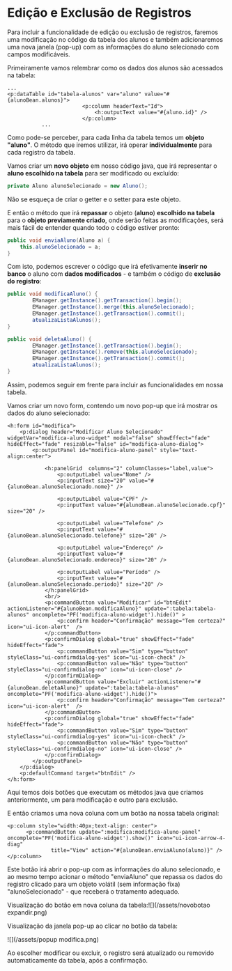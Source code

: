 # Edição e Exclusão de Registros

Para incluir a funcionalidade de edição ou exclusão de registros, faremos uma modificação no código da tabela dos alunos e também adicionaremos uma nova janela \(pop-up\) com as informações do aluno selecionado com campos modificáveis.

Primeiramente vamos relembrar como os dados dos alunos são acessados na tabela:

```xhtml
...
<p:dataTable id="tabela-alunos" var="aluno" value="#{alunoBean.alunos}">
                        <p:column headerText="Id">
                            <h:outputText value="#{aluno.id}" />
                        </p:column>
           ...
```

Como pode-se perceber, para cada linha da tabela temos um **objeto "aluno"**. O método que iremos utilizar, irá operar **individualmente** para cada registro da tabela.

Vamos criar um **novo objeto** em nosso código java, que irá representar o **aluno escolhido na tabela** para ser modificado ou excluído:

```java
private Aluno alunoSelecionado = new Aluno();
```

Não se esqueça de criar o getter e o setter para este objeto.

E então o método que irá **repassar** o objeto \(**aluno**\) **escolhido na tabela** para o **objeto previamente criado**, onde serão feitas as modificações, será mais fácil de entender quando todo o código estiver pronto:

```java
public void enviaAluno(Aluno a) {
    this.alunoSelecionado = a;
}
```

Com isto, podemos escrever o código que irá efetivamente **inserir no banco** o aluno com **dados modificados** - e também o código de **exclusão do registro**:

```java
public void modificaAluno() {
        EManager.getInstance().getTransaction().begin();
        EManager.getInstance().merge(this.alunoSelecionado);
        EManager.getInstance().getTransaction().commit();
        atualizaListaAlunos();
}

public void deletaAluno() {
        EManager.getInstance().getTransaction().begin();
        EManager.getInstance().remove(this.alunoSelecionado);
        EManager.getInstance().getTransaction().commit();
        atualizaListaAlunos();
}
```

Assim, podemos seguir em frente para incluir as funcionalidades em nossa tabela.

Vamos criar um novo form, contendo um novo pop-up que irá mostrar os dados do aluno selecionado:

```xhtml
<h:form id="modifica">
    <p:dialog header="Modificar Aluno Selecionado" widgetVar="modifica-aluno-widget" modal="false" showEffect="fade" hideEffect="fade" resizable="false" id="modifica-aluno-dialog">
        <p:outputPanel id="modifica-aluno-panel" style="text-align:center">

            <h:panelGrid  columns="2" columnClasses="label,value">
                <p:outputLabel value="Nome" />
                <p:inputText size="20" value="#{alunoBean.alunoSelecionado.nome}" />

                <p:outputLabel value="CPF" />
                <p:inputText value="#{alunoBean.alunoSelecionado.cpf}" size="20" />

                <p:outputLabel value="Telefone" />
                <p:inputText value="#{alunoBean.alunoSelecionado.telefone}" size="20" />

                <p:outputLabel value="Endereço" />
                <p:inputText value="#{alunoBean.alunoSelecionado.endereco}" size="20" />

                <p:outputLabel value="Período" />
                <p:inputText value="#{alunoBean.alunoSelecionado.periodo}" size="20" />
            </h:panelGrid>
            <br/>
            <p:commandButton value="Modificar" id="btnEdit" actionListener="#{alunoBean.modificaAluno}" update=":tabela:tabela-alunos" oncomplete="PF('modifica-aluno-widget').hide()" >
                <p:confirm header="Confirmação" message="Tem certeza?" icon="ui-icon-alert"  />
            </p:commandButton>
            <p:confirmDialog global="true" showEffect="fade" hideEffect="fade">
                <p:commandButton value="Sim" type="button" styleClass="ui-confirmdialog-yes" icon="ui-icon-check" />
                <p:commandButton value="Não" type="button" styleClass="ui-confirmdialog-no" icon="ui-icon-close" />
            </p:confirmDialog>
            <p:commandButton value="Excluir" actionListener="#{alunoBean.deletaAluno}" update=":tabela:tabela-alunos" oncomplete="PF('modifica-aluno-widget').hide()">
                <p:confirm header="Confirmação" message="Tem certeza?" icon="ui-icon-alert"  />
            </p:commandButton>
            <p:confirmDialog global="true" showEffect="fade" hideEffect="fade">
                <p:commandButton value="Sim" type="button" styleClass="ui-confirmdialog-yes" icon="ui-icon-check" />
                <p:commandButton value="Não" type="button" styleClass="ui-confirmdialog-no" icon="ui-icon-close" />
            </p:confirmDialog>
        </p:outputPanel>
    </p:dialog>
    <p:defaultCommand target="btnEdit" />
</h:form>
```

Aqui temos dois botões que executam os métodos java que criamos anteriormente, um para modificação e outro para exclusão.

E então criamos uma nova coluna com um botão na nossa tabela original:

```xhtml
<p:column style="width:40px;text-align: center">
      <p:commandButton update=":modifica:modifica-aluno-panel" oncomplete="PF('modifica-aluno-widget').show()" icon="ui-icon-arrow-4-diag"
              title="View" action="#{alunoBean.enviaAluno(aluno)}" />
</p:column>
```

Este botão irá abrir o pop-up com as informações do aluno selecionado, e ao mesmo tempo acionar o método "enviaAluno" que repassa os dados do registro clicado para um objeto volátil \(sem informação fixa\) "alunoSelecionado" - que receberá o tratamento adequado.

Visualização do botão em nova coluna da tabela:![](/assets/novobotao expandir.png)

Visualização da janela pop-up ao clicar no botão da tabela:

![](/assets/popup modifica.png)

Ao escolher modificar ou excluir, o registro será atualizado ou removido automaticamente da tabela, após a confirmação.

